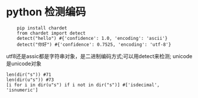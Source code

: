 
# python 检测编码

```
    pip install chardet
    from chardet import detect
    detect("hello") #{'confidence': 1.0, 'encoding': 'ascii'}
    detect("你好") #{'confidence': 0.7525, 'encoding': 'utf-8'}
```
utf8还是assic都是字符串对象，是二进制编码方式;可以用detect来检测;
unicode是unicode对象
```
len(dir("s")) #71
len(dir(u"s")) #73
[i for i in dir(u"s") if i not in dir("s")] #['isdecimal', 'isnumeric']
```

